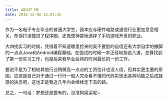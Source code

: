 ```yaml
---
title: ABOUT ME
date: 2016-12-08 12:01:35
---
```


作为一名电子专业毕业的普通大学生，我本应与硬件电路或通信行业更加息息相关，却误打误撞进了程序圈，还鬼使神差地选择了手机游戏开发的职业。

大四找实习的时候，凭借着不知道哪里捡来的臭不要脸的自信还有大学自学的撇脚的一点点Java和Android编程基础，在面试的时候一本正经地胡说八道，总算找到了第一份实习工作，也是后来我毕业后待的时间最长的一份工作。

要说不是为了相较其他行业稍微高一点点的工资估计也没人信，但其实更主要的原因，应该是自己对于通过一行行一般人完全看不懂的代码实现出各种功能之后成就感的执念吧，这也正是我近几年内会继续走下去的路。

总之，一句话：梦想还是要有的，没准狗屎运呢~